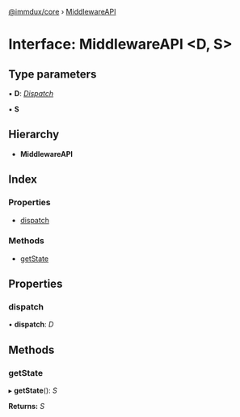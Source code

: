 [@immdux/core](../README.md) › [MiddlewareAPI](middlewareapi.md)

# Interface: MiddlewareAPI <**D, S**>

## Type parameters

▪ **D**: *[Dispatch](dispatch.md)*

▪ **S**

## Hierarchy

* **MiddlewareAPI**

## Index

### Properties

* [dispatch](middlewareapi.md#dispatch)

### Methods

* [getState](middlewareapi.md#getstate)

## Properties

### <a id="dispatch" name="dispatch"></a>  dispatch

• **dispatch**: *D*

## Methods

### <a id="getstate" name="getstate"></a>  getState

▸ **getState**(): *S*

**Returns:** *S*
